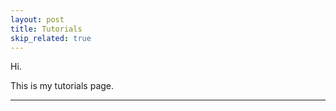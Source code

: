 ```yaml
---
layout: post
title: Tutorials
skip_related: true
---
```


Hi. 

This is my tutorials page.

---
<!--
## Let's talk.

You can reach me at [`matt@mdswanson.com`][email] or [`@_swanson`][twitter]. (No recruiters please)

This blog is [open source][os] - spelling/grammar corrections are always welcome (and much appreciated) via Pull Requests.

[os]: https://github.com/swanson/swanson.github.com
[email]: mailto:matt@mdswanson.com
[twitter]: https://twitter.com/_swanson
-->